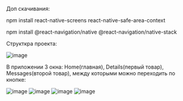 Доп скачивания: 

npm install react-native-screens react-native-safe-area-context

npm install @react-navigation/native @react-navigation/native-stack

Структкра проекта: 

![image](https://user-images.githubusercontent.com/68331365/159175999-b95cc2b4-c714-4bd1-9436-d8cdb341b63e.png)

В приложении 3 окна: Home(главная), Details(первый товар), Messages(второй товар), между которыми можно переходить по кнопке:

![image](https://user-images.githubusercontent.com/68331365/159179760-6135a537-9579-443b-8301-5582399b63ef.png)
![image](https://user-images.githubusercontent.com/68331365/159179775-adb2a16f-2940-4282-aa1f-8bec47709259.png)
![image](https://user-images.githubusercontent.com/68331365/159179784-324a8c80-9a6d-469e-b56e-4db1ee7cfad8.png)
![image](https://user-images.githubusercontent.com/68331365/159179834-ebc03ad5-8468-4899-b077-e8507ff17baf.png)


